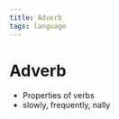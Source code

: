 ```yaml
---
title: Adverb
tags: language
---
```


# Adverb
- Properties of verbs
- slowly, frequently, nally






















